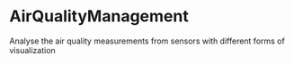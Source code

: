# AirQualityManagement
Analyse the air quality measurements from sensors with different forms of visualization 
